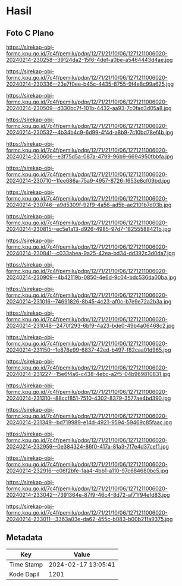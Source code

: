 # Hasil

## Foto C Plano

https://sirekap-obj-formc.kpu.go.id/7c4f/pemilu/pdpr/12/71/21/10/06/1271211006020-20240214-230258--39124da2-15f6-4def-a0be-a5464443d4ae.jpg

https://sirekap-obj-formc.kpu.go.id/7c4f/pemilu/pdpr/12/71/21/10/06/1271211006020-20240214-230336--23e7f0ee-b45c-4435-8755-9f4e8c99a625.jpg

https://sirekap-obj-formc.kpu.go.id/7c4f/pemilu/pdpr/12/71/21/10/06/1271211006020-20240214-230509--d330bc7f-101b-4432-aa93-7c0fad3d05a8.jpg

https://sirekap-obj-formc.kpu.go.id/7c4f/pemilu/pdpr/12/71/21/10/06/1271211006020-20240214-230532--4b34b4c9-6d99-4f4d-a8b9-7c10bd78ef4b.jpg

https://sirekap-obj-formc.kpu.go.id/7c4f/pemilu/pdpr/12/71/21/10/06/1271211006020-20240214-230606--e3f75d5a-087a-4799-96b9-6694950fbbfa.jpg

https://sirekap-obj-formc.kpu.go.id/7c4f/pemilu/pdpr/12/71/21/10/06/1271211006020-20240214-230710--1fee686a-75a9-4957-8726-f653e8cf09bd.jpg

https://sirekap-obj-formc.kpu.go.id/7c4f/pemilu/pdpr/12/71/21/10/06/1271211006020-20240214-230746--a9d5309f-92f9-4a56-ad5b-ae2101b7d03b.jpg

https://sirekap-obj-formc.kpu.go.id/7c4f/pemilu/pdpr/12/71/21/10/06/1271211006020-20240214-230815--ec5e1a13-d926-4985-97d7-18255588421b.jpg

https://sirekap-obj-formc.kpu.go.id/7c4f/pemilu/pdpr/12/71/21/10/06/1271211006020-20240214-230841--c033abea-9a25-42ea-bd34-dd392c3d0da7.jpg

https://sirekap-obj-formc.kpu.go.id/7c4f/pemilu/pdpr/12/71/21/10/06/1271211006020-20240214-230909--4b42119b-0850-4e6d-9c04-bdc536da00ba.jpg

https://sirekap-obj-formc.kpu.go.id/7c4f/pemilu/pdpr/12/71/21/10/06/1271211006020-20240214-231016--74691826-8b45-4c23-af0c-b7e9e72a2b3a.jpg

https://sirekap-obj-formc.kpu.go.id/7c4f/pemilu/pdpr/12/71/21/10/06/1271211006020-20240214-231048--2470f293-6bf9-4a23-bde0-49b4a06468c2.jpg

https://sirekap-obj-formc.kpu.go.id/7c4f/pemilu/pdpr/12/71/21/10/06/1271211006020-20240214-231150--1e876e99-6837-42ed-b497-f82caa01d965.jpg

https://sirekap-obj-formc.kpu.go.id/7c4f/pemilu/pdpr/12/71/21/10/06/1271211006020-20240214-231227--15e6f4a6-c438-4ebc-a2f5-04b969810831.jpg

https://sirekap-obj-formc.kpu.go.id/7c4f/pemilu/pdpr/12/71/21/10/06/1271211006020-20240214-231310--88ccf851-7510-4302-8379-3577ae4bd390.jpg

https://sirekap-obj-formc.kpu.go.id/7c4f/pemilu/pdpr/12/71/21/10/06/1271211006020-20240214-231349--bd719989-e14d-4921-9594-59469c85faac.jpg

https://sirekap-obj-formc.kpu.go.id/7c4f/pemilu/pdpr/12/71/21/10/06/1271211006020-20240214-232959--0e384324-86f0-417a-81a3-7f7e4d37cef1.jpg

https://sirekap-obj-formc.kpu.go.id/7c4f/pemilu/pdpr/12/71/21/10/06/1271211006020-20240214-232916--c06f2bfe-1aa4-4bb1-a110-97c684680bc5.jpg

https://sirekap-obj-formc.kpu.go.id/7c4f/pemilu/pdpr/12/71/21/10/06/1271211006020-20240214-233042--7391364e-87f9-46c4-8d72-af71f94efd83.jpg

https://sirekap-obj-formc.kpu.go.id/7c4f/pemilu/pdpr/12/71/21/10/06/1271211006020-20240214-233011--3363a03e-da62-455c-b083-b00b211a9375.jpg


## Metadata

| Key        | Value               |
| ---------- | ------------------- |
| Time Stamp | 2024-02-17 13:05:41 |
| Kode Dapil | 1201                |




